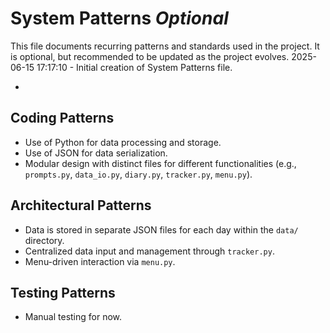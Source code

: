 # System Patterns *Optional*

This file documents recurring patterns and standards used in the project.
It is optional, but recommended to be updated as the project evolves.
2025-06-15 17:17:10 - Initial creation of System Patterns file.

*

## Coding Patterns

*   Use of Python for data processing and storage.
*   Use of JSON for data serialization.
*   Modular design with distinct files for different functionalities (e.g., `prompts.py`, `data_io.py`, `diary.py`, `tracker.py`, `menu.py`).

## Architectural Patterns

*   Data is stored in separate JSON files for each day within the `data/` directory.
*   Centralized data input and management through `tracker.py`.
*   Menu-driven interaction via `menu.py`.

## Testing Patterns

*   Manual testing for now.